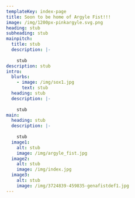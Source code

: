 ```yaml
---
templateKey: index-page
title: Soon to be home of Argyle Fist!!!
image: /img/1200px-pinkargyle.svg.png
heading: stub
subheading: stub
mainpitch:
  title: stub
  description: |-
    
    stub
description: stub
intro:
  blurbs:
    - image: /img/sox1.jpg
      text: stub
  heading: stub
  description: |-
    
    stub
main:
  heading: stub
  description: |-
    
    stub
  image1:
    alt: stub
    image: /img/argyle_fist.jpg
  image2:
    alt: stub
    image: /img/index.jpg
  image3:
    alt: stub
    image: /img/3724839-459835-genafistdef1.jpg
---
```

